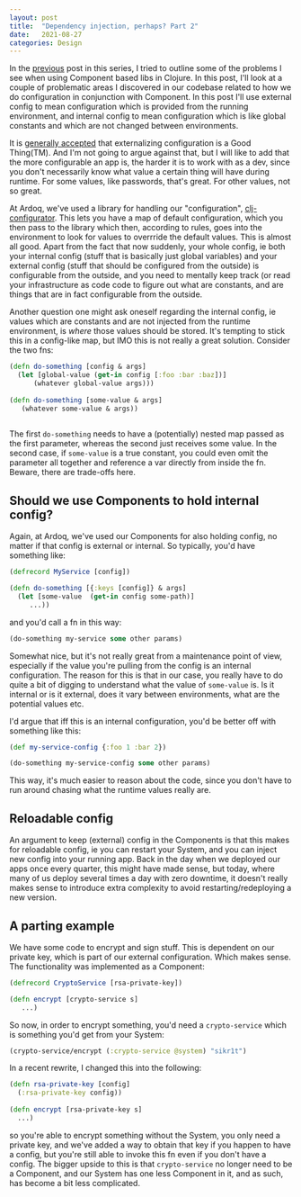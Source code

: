```yaml
---
layout: post
title:  "Dependency injection, perhaps? Part 2"
date:   2021-08-27
categories: Design
---
```

In the [previous](https://slipset.github.io/posts/dependency-injection-perhaps) post in this series, I tried to outline some of the problems I see when using Component based libs in Clojure. In this post, I'll look at a couple of problematic areas I discovered in our codebase related to how we do configuration in conjunction with Component. In this post I'll use external config to mean configuration which is provided from the running environment, and internal config to mean configuration which is like global constants and which are not changed between environments.

It is [generally accepted](https://12factor.net/config) that externalizing configuration is a Good Thing(TM). And I'm not going to argue against that, but I will like to add that the more configurable an app is, the harder it is to work with as a dev, since you don't necessarily know what value a certain thing will have during runtime. For some values, like passwords, that's great. For other values, not so great.

At Ardoq, we've used a library for handling our "configuration", [clj-configurator](https://github.com/unrelentingtech/clj-configurator). This lets you have a map of default configuration, which you then pass to the library which then, according to rules, goes into the environment to look for values to overrride the default values. This is almost all good. Apart from the fact that now suddenly, your whole config, ie both your internal config (stuff that is basically just global variables) and your external config (stuff that should be configured from the outside) is configurable from the outside, and you need to mentally keep track (or read your infrastructure as code code to figure out what are constants, and are things that are in fact configurable from the outside.

Another question one might ask oneself regarding the internal config, ie values which are constants and are not injected from the runtime environment, is _where_ those values should be stored. It's tempting to stick this in a config-like map, but IMO this is not really a great solution. Consider the two fns:

```clj
(defn do-something [config & args]
  (let [global-value (get-in config [:foo :bar :baz])]
      (whatever global-value args)))
      
(defn do-something [some-value & args]
   (whatever some-value & args))
   
```
The first `do-something` needs to have a (potentially) nested map passed as the first parameter, whereas the second just receives some value. In the second case, if `some-value` is a true constant, you could even omit the parameter all together and reference a var directly from inside the fn. Beware, there are trade-offs here.

## Should we use Components to hold internal config?

Again, at Ardoq, we've used our Components for also holding config, no matter if that config is external or internal. So typically, you'd have something like:

```clj
(defrecord MyService [config])

(defn do-something [{:keys [config]} & args]
  (let [some-value  (get-in config some-path)]
     ...))
```

and you'd call a fn in this way:

```clj
(do-something my-service some other params)
```

Somewhat nice, but it's not really great from a maintenance point of view, especially if the value you're pulling from the config is an internal configuration. The reason for this is that in our case, you really have to do quite a bit of digging to understand what the value of `some-value` is. Is it internal or is it external, does it vary between environments, what are the potential values etc.

I'd argue that iff this is an internal configuration, you'd be better off with something like this:

```clj
(def my-service-config {:foo 1 :bar 2})

(do-something my-service-config some other params)
```

This way, it's much easier to reason about the code, since you don't have to run around chasing what the runtime values really are.

## Reloadable config

An argument to keep (external) config in the Components is that this makes for reloadable config, ie you can restart your System, and you can inject new config into your running app. Back in the day when we deployed our apps once every quarter, this might have made sense, but today, where many of us deploy several times a day with zero downtime, it doesn't really makes sense to introduce extra complexity to avoid restarting/redeploying a new version.

## A parting example

We have some code to encrypt and sign stuff. This is dependent on our private key, which is part of our external configuration. Which makes sense. The functionality was implemented as a Component:

```clj
(defrecord CryptoService [rsa-private-key])

(defn encrypt [crypto-service s] 
   ...)

```
So now, in order to encrypt something, you'd need a `crypto-service` which is something you'd get from your System:

```clj
(crypto-service/encrypt (:crypto-service @system) "sikr1t")
```

In a recent rewrite, I changed this into the following:

```clj
(defn rsa-private-key [config]
  (:rsa-private-key config))
  
(defn encrypt [rsa-private-key s]
  ...)
```  

so you're able to encrypt something without the System, you only need a private key, and we've added a way to obtain that key if you happen to have a config, but you're still able to invoke this fn even if you don't have a config. The bigger upside to this is that `crypto-service` no longer need to be a Component, and our System has one less Component in it, and as such, has become a bit less complicated.
       
